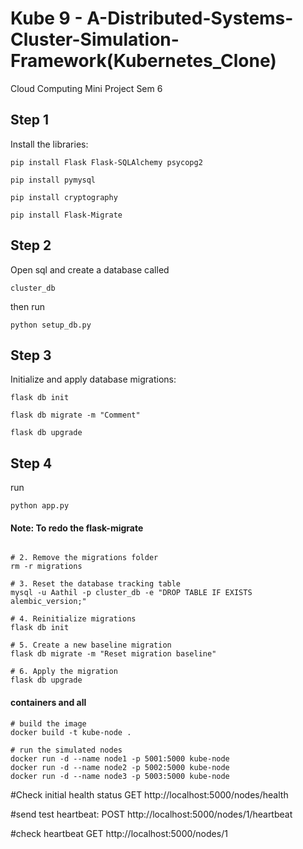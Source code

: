 # Kube 9 - A-Distributed-Systems-Cluster-Simulation-Framework(Kubernetes_Clone)

Cloud Computing Mini Project Sem 6

## Step 1

Install the libraries:

```
pip install Flask Flask-SQLAlchemy psycopg2

pip install pymysql

pip install cryptography

pip install Flask-Migrate
```

## Step 2

Open sql and create a database called

`cluster_db`

then run

```
python setup_db.py
```

## Step 3

Initialize and apply database migrations:

```
flask db init

flask db migrate -m "Comment"

flask db upgrade
```

## Step 4

run

```
python app.py
```

#### Note: To redo the flask-migrate

```

# 2. Remove the migrations folder
rm -r migrations

# 3. Reset the database tracking table
mysql -u Aathil -p cluster_db -e "DROP TABLE IF EXISTS alembic_version;"

# 4. Reinitialize migrations
flask db init

# 5. Create a new baseline migration
flask db migrate -m "Reset migration baseline"

# 6. Apply the migration
flask db upgrade
```

#### containers and all

```
# build the image
docker build -t kube-node .

# run the simulated nodes
docker run -d --name node1 -p 5001:5000 kube-node
docker run -d --name node2 -p 5002:5000 kube-node
docker run -d --name node3 -p 5003:5000 kube-node
```
#Check initial health status
GET http://localhost:5000/nodes/health

#send test heartbeat:
POST http://localhost:5000/nodes/1/heartbeat    

#check heartbeat
GET http://localhost:5000/nodes/1